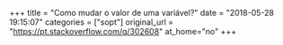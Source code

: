 +++
title = "Como mudar o valor de uma variável?"
date = "2018-05-28 19:15:07"
categories = ["sopt"]
original_url = "https://pt.stackoverflow.com/q/302608"
at_home="no"
+++

